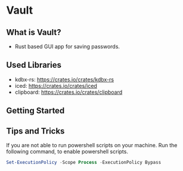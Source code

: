 # Vault
## What is Vault?
- Rust based GUI app for saving passwords.
## Used Libraries
- kdbx-rs: https://crates.io/crates/kdbx-rs
- iced: https://crates.io/crates/iced
- clipboard: https://crates.io/crates/clipboard
## Getting Started

## Tips and Tricks
If you are not able to run powershell scripts on your machine.
Run the following command, to enable powershell scripts.
```powershell
Set-ExecutionPolicy -Scope Process -ExecutionPolicy Bypass
```